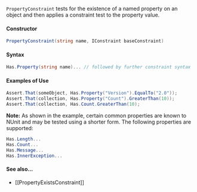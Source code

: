 `PropertyConstraint` tests for the existence of a named property on an object and then
applies a constraint test to the property value.

#### Constructor

```C#
PropertyConstraint(string name, IConstraint baseConstraint)
```

#### Syntax

```C#
Has.Property(string name)... // followed by further constraint syntax
```

#### Examples of Use

```C#
Assert.That(someObject, Has.Property("Version").EqualTo("2.0"));
Assert.That(collection, Has.Property("Count").GreaterThan(10));
Assert.That(collection, Has.Count.GreaterThan(10);
```

**Note:** As shown in the example, certain common properties are known to NUnit and 
may be tested using a shorter form. The following properties are supported:

```C#
Has.Length...
Has.Count...
Has.Message...
Has.InnerException...
```

#### See also...
 * [[PropertyExistsConstraint]]